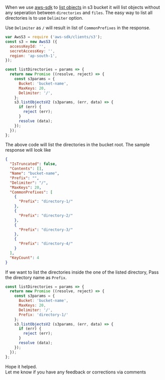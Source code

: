 <!--


---
 'NodeJS : List S3 directories with AWS SDK'
date: 2018-02-28 00:02:00 IST
updated: 2018-02-28 00:02:00 IST
categories: nodejs, aws
---

-->
<!DOCTYPE html>
<html>

<head>
  <title>basic-git-workflow</title>
  <meta charset="utf-8">
  <meta name="viewport" content="width=device-width, initial-scale=1.0">


  <link rel="stylesheet" href="./css/bootstrap.css">
  <link rel="stylesheet" href="./css/bootstrap.grid.css">
  <link rel="stylesheet" href="./css/bootstrap.min.css">
  <link rel="stylesheet" href="./css/bootstrap-reboot.min.css">
  <link rel="stylesheet" href="./css/bootstrap.css.map">
  <link rel="stylesheet" href="./css/blog-home.css">
  <link rel="stylesheet" href="./css/prism.css">
  <script async defer src="./css/prism.js"></script>
</head>

<body>

When we use [aws-sdk][aws-sdk] to [list objects][api-list-objects] in s3 bucket it will list objects without any seperation between `directories` and `files`. The easy way to list all directories is to use `Delimiter` option.

Use `Delimiter` as `/` will result in list of `CommonPrefixes` in the response.

```js
var AwsS3 = require ('aws-sdk/clients/s3');
const s3 = new AwsS3 ({
  accessKeyId: '',
  secretAccessKey: '',
  region: 'ap-south-1',
});

const listDirectories = params => {
  return new Promise ((resolve, reject) => {
    const s3params = {
      Bucket: 'bucket-name',
      MaxKeys: 20,
      Delimiter: '/',
    };
    s3.listObjectsV2 (s3params, (err, data) => {
      if (err) {
        reject (err);
      }
      resolve (data);
    });
  });
};
```
The above code will list the directories in the bucket root.
The sample response will look like

```json
{
  "IsTruncated": false,
  "Contents": [],
  "Name": "bucket-name",
  "Prefix": "",
  "Delimiter": "/",
  "MaxKeys": 20,
  "CommonPrefixes": [
    {
      "Prefix": "directory-1/"
    },
    {
      "Prefix": "directory-2/"
    },
    {
      "Prefix": "directory-3/"
    },
    {
      "Prefix": "directory-4/"
    }
  ],
  "KeyCount": 4
}
```

If we want to list the directories inside the one of the listed directory, Pass the directory name as `Prefix`.

```js
const listDirectories = params => {
  return new Promise ((resolve, reject) => {
    const s3params = {
      Bucket: 'bucket-name',
      MaxKeys: 20,
      Delimiter: '/',
      Prefix: 'directory-1/'
    };
    s3.listObjectsV2 (s3params, (err, data) => {
      if (err) {
        reject (err);
      }
      resolve (data);
    });
  });
};
```

Hope it helped.  
Let me know if you have any feedback or corrections via comments

[aws-sdk]: https://www.npmjs.com/package/aws-sdk
[api-list-objects]: https://docs.aws.amazon.com/AWSJavaScriptSDK/latest/AWS/S3.html#listObjectsV2-property
